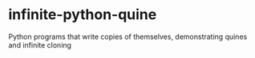 # infinite-python-quine
Python programs that write copies of themselves, demonstrating quines and infinite cloning
